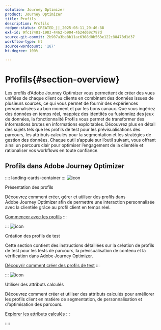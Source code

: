 ```yaml
---
solution: Journey Optimizer
product: Journey Optimizer
title: Profils
description: Profils
redpen-status: CREATED_||_2025-08-11_20-46-38
exl-id: 9fc17481-1983-4462-b904-4b24d69c797d
source-git-commit: 2b907a3be8b11ac6308d0b563e122c88478d1d37
workflow-type: ht
source-wordcount: '187'
ht-degree: 100%

---
```


# Profils{#section-overview}

Les profils d’Adobe Journey Optimizer vous permettent de créer des vues unifiées de chaque client ou cliente en combinant des données issues de plusieurs sources, ce qui vous permet de fournir des expériences personnalisées au bon moment et par les bons canaux. Que vous ingériez des données en temps réel, mappiez des identités ou fusionniez des jeux de données, la fonctionnalité Profils vous permet de transformer des informations brutes en informations exploitables. Découvrez plus en détail des sujets tels que les profils de test pour les prévisualisations des parcours, les attributs calculés pour la segmentation et les stratégies de gestion des données. Chaque outil s’appuie sur l’outil suivant, vous offrant ainsi un parcours clair pour optimiser l’engagement de la clientèle et rationaliser vos workflows en toute confiance.

## Profils dans Adobe Journey Optimizer

:::: landing-cards-container
:::
![icon](https://cdn.experienceleague.adobe.com/icons/circle-play.svg?lang=fr)

Présentation des profils

Découvrez comment créer, gérer et utiliser des profils dans Adobe Journey Optimizer afin de permettre une interaction personnalisée avec la clientèle grâce au profil client en temps réel.

[Commencer avec les profils](../using/audience/get-started-profiles.md)
:::

:::
![icon](https://cdn.experienceleague.adobe.com/icons/list-check.svg?lang=fr)

Création des profils de test

Cette section contient des instructions détaillées sur la création de profils de test pour les tests de parcours, la prévisualisation de contenu et la vérification dans Adobe Journey Optimizer.

[Découvrir comment créer des profils de test](../using/audience/creating-test-profiles.md)
:::

:::
![icon](https://cdn.experienceleague.adobe.com/icons/bullseye.svg?lang=fr)

Utiliser des attributs calculés

Découvrez comment créer et utiliser des attributs calculés pour améliorer les profils client en matière de segmentation, de personnalisation et d’optimisation des parcours.

[Explorer les attributs calculés](../using/audience/computed-attributes.md)
:::

::::
